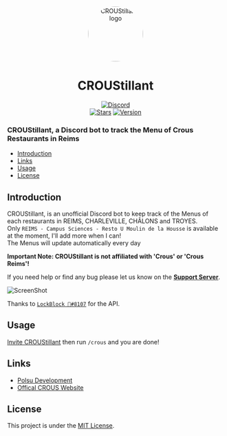 <div align="center">
    <a href="https://discord.gg/xm9QX3Q"><img src="https://cdn.discordapp.com/avatars/1024564077068025867/6a34f53da38418d3f40ecc760ba34729.png?size=1024" alt="CROUStillant logo" height="128" style="border-radius: 50%"></a>
    <h1>CROUStillant</h1>
</div>
<div align="center">
        <a href="https://discord.gg/xm9QX3Q"><img src="https://img.shields.io/discord/761623845119328257?color=blue&label=Polsu Support Discord&logo=discord&style=for-the-badge" alt="Discord"></a>
        <br>
        <a href="https://github.com/Polsulpicien/CROUStillant"><img src="https://img.shields.io/github/stars/Polsulpicien/CROUStillant?style=for-the-badge" alt="Stars"></a>
        <a href="https://github.com/Polsulpicien/CROUStillant"><img src="https://img.shields.io/github/v/release/polsulpicien/CROUStillant?color=red&label=Version&logo=github&style=for-the-badge" alt="Version"></a>
        <br>
</div>
<p align="center">
    <h3>CROUStillant, a Discord bot to track the Menu of Crous Restaurants in Reims</h3>
</p>

  - [Introduction](https://github.com/Polsulpicien/CROUStillant/#introduction)  
  - [Links](https://github.com/Polsulpicien/CROUStillant/#links)  
  - [Usage](https://github.com/Polsulpicien/CROUStillant/#usage)  
  - [License](https://github.com/Polsulpicien/CROUStillant/#license) 

## Introduction  

CROUStillant, is an unofficial Discord bot to keep track of the Menus of each restaurants in REIMS, CHARLEVILLE, CHÂLONS and TROYES.  
Only `REIMS - Campus Sciences - Resto U Moulin de la Housse` is available at the moment, I'll add more when I can!  
The Menus will update automatically every day  

**Important Note: CROUStillant __is not__ affiliated with 'Crous' or 'Crous Reims'!**   
   
   
If you need help or find any bug please let us know on the **[Support Server](https://discord.gg/xm9QX3Q)**.   

![ScreenShot](https://media.discordapp.net/attachments/803308630404235264/1025805965989257386/unknown.png?width=616&height=670)


Thanks to [`LockBlock 📌#8107`](https://github.com/LockBlock-dev) for the API.  

## Usage

[Invite CROUStillant](https://discord.com/api/oauth2/authorize?client_id=1024564077068025867&permissions=277025704000&scope=bot%20applications.commands) then run `/crous` and you are done!

## Links

- [Polsu Development](https://discord.gg/xm9QX3Q)
- [Offical CROUS Website](https://www.crous-reims.fr/)


## License
This project is under the [MIT License](https://github.com/Polsulpicien/CROUStillant/blob/main/LICENSE).